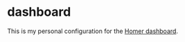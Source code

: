 # dashboard

This is my personal configuration for the [Homer dashboard](https://github.com/bastienwirtz/homer).


